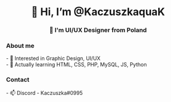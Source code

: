 <h1 align="center"> 👋 Hi, I’m @KaczuszkaquaK </h1>
<h3 align="center"> 💭 I'm UI/UX Designer from Poland </h3>

<h3 align="left">About me </h3>
- 👀 Interested in Graphic Design, UI/UX <br>
- 🤔 Actually learning HTML, CSS, PHP, MySQL, JS, Python <br>
<h3 align="left">Contact </h3>
- 📫 Discord - Kaczuszka#0995
